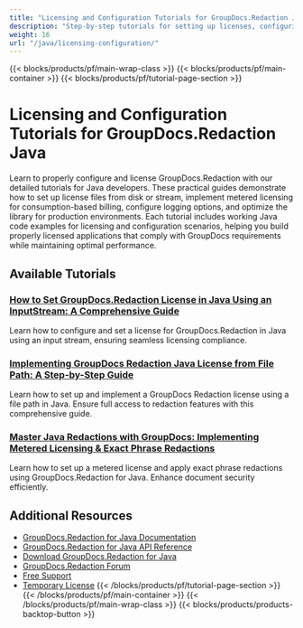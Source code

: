 ```yaml
---
title: "Licensing and Configuration Tutorials for GroupDocs.Redaction Java"
description: "Step-by-step tutorials for setting up licenses, configuring GroupDocs.Redaction, and implementing metered licensing in Java applications."
weight: 16
url: "/java/licensing-configuration/"
---
```

{{< blocks/products/pf/main-wrap-class >}}
{{< blocks/products/pf/main-container >}}
{{< blocks/products/pf/tutorial-page-section >}}
# Licensing and Configuration Tutorials for GroupDocs.Redaction Java

Learn to properly configure and license GroupDocs.Redaction with our detailed tutorials for Java developers. These practical guides demonstrate how to set up license files from disk or stream, implement metered licensing for consumption-based billing, configure logging options, and optimize the library for production environments. Each tutorial includes working Java code examples for licensing and configuration scenarios, helping you build properly licensed applications that comply with GroupDocs requirements while maintaining optimal performance.

## Available Tutorials

### [How to Set GroupDocs.Redaction License in Java Using an InputStream&#58; A Comprehensive Guide](./groupdocs-redaction-license-java-stream-setup/)
Learn how to configure and set a license for GroupDocs.Redaction in Java using an input stream, ensuring seamless licensing compliance.

### [Implementing GroupDocs Redaction Java License from File Path&#58; A Step-by-Step Guide](./implement-groupdocs-redaction-java-license-file-path/)
Learn how to set up and implement a GroupDocs Redaction license using a file path in Java. Ensure full access to redaction features with this comprehensive guide.

### [Master Java Redactions with GroupDocs&#58; Implementing Metered Licensing & Exact Phrase Redactions](./mastering-java-redactions-groupdocs-metered-licensing-exact-phrase/)
Learn how to set up a metered license and apply exact phrase redactions using GroupDocs.Redaction for Java. Enhance document security efficiently.

## Additional Resources

- [GroupDocs.Redaction for Java Documentation](https://docs.groupdocs.com/redaction/java/)
- [GroupDocs.Redaction for Java API Reference](https://reference.groupdocs.com/redaction/java/)
- [Download GroupDocs.Redaction for Java](https://releases.groupdocs.com/redaction/java/)
- [GroupDocs.Redaction Forum](https://forum.groupdocs.com/c/redaction)
- [Free Support](https://forum.groupdocs.com/)
- [Temporary License](https://purchase.groupdocs.com/temporary-license/)
{{< /blocks/products/pf/tutorial-page-section >}}
{{< /blocks/products/pf/main-container >}}
{{< /blocks/products/pf/main-wrap-class >}}
{{< blocks/products/products-backtop-button >}}